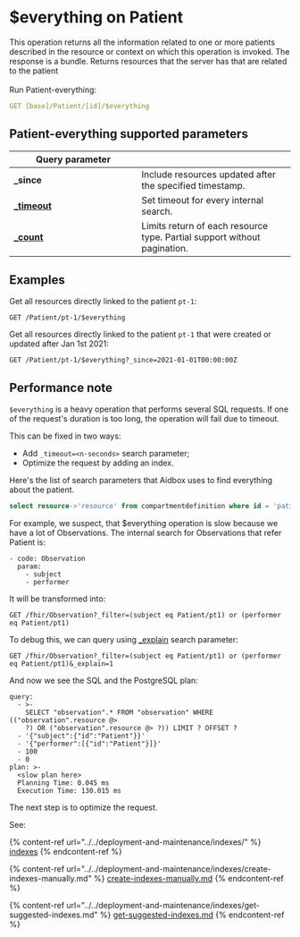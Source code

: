 # $everything on Patient

This operation returns all the information related to one or more patients described in the resource or context on which this operation is invoked. The response is a bundle. Returns resources that the server has that are related to the patient\
\
Run Patient-everything:

```yaml
GET [base]/Patient/[id]/$everything
```

## Patient-everything supported parameters <a href="#patient-everything-parameters" id="patient-everything-parameters"></a>

<table><thead><tr><th width="212.70358306188928">Query parameter</th><th></th></tr></thead><tbody><tr><td><strong>_since</strong></td><td>Include resources updated after the specified timestamp.</td></tr><tr><td><a href="search-1/search-parameters-list/_timeout.md"><strong>_timeout</strong></a></td><td>Set timeout for every internal search. </td></tr><tr><td><a href="search-1/search-parameters-list/_count-and-_page.md"><strong>_count</strong></a></td><td>Limits return of each resource type. Partial support without pagination.</td></tr></tbody></table>

## Examples

Get all resources directly linked to the patient `pt-1`:

```
GET /Patient/pt-1/$everything
```

Get all resources directly linked to the patient `pt-1` that were created or updated after Jan 1st 2021:

```
GET /Patient/pt-1/$everything?_since=2021-01-01T00:00:00Z
```

## Performance note

`$everything` is a heavy operation that performs several SQL requests. If one of the request's duration is too long, the operation will fail due to timeout.

This can be fixed in two ways:

* Add `_timeout=<n-seconds>` search parameter;
* Optimize the request by adding an index.

Here's the list of search parameters that Aidbox uses to find everything about the patient.

```sql
select resource->'resource' from compartmentdefinition where id = 'patient'
```

For example, we suspect, that $everything operation is slow because we have a lot of Observations. The internal search for Observations that refer Patient is:

```
- code: Observation
  param:
    - subject
    - performer
```

It will be transformed into:

```
GET /fhir/Observation?_filter=(subject eq Patient/pt1) or (performer eq Patient/pt1)
```

To debug this, we can query using [\_explain](search-1/search-parameters-list/_explain.md) search parameter:

```
GET /fhir/Observation?_filter=(subject eq Patient/pt1) or (performer eq Patient/pt1)&_explain=1
```

And now we see the SQL and the PostgreSQL plan:

```
query:
  - >-
    SELECT "observation".* FROM "observation" WHERE (("observation".resource @>
    ?) OR ("observation".resource @> ?)) LIMIT ? OFFSET ? 
  - '{"subject":{"id":"Patient"}}'
  - '{"performer":[{"id":"Patient"}]}'
  - 100
  - 0
plan: >-
  <slow plan here>
  Planning Time: 0.045 ms
  Execution Time: 130.015 ms
```

The next step is to optimize the request.&#x20;

See:

{% content-ref url="../../deployment-and-maintenance/indexes/" %}
[indexes](../../deployment-and-maintenance/indexes/)
{% endcontent-ref %}

{% content-ref url="../../deployment-and-maintenance/indexes/create-indexes-manually.md" %}
[create-indexes-manually.md](../../deployment-and-maintenance/indexes/create-indexes-manually.md)
{% endcontent-ref %}

{% content-ref url="../../deployment-and-maintenance/indexes/get-suggested-indexes.md" %}
[get-suggested-indexes.md](../../deployment-and-maintenance/indexes/get-suggested-indexes.md)
{% endcontent-ref %}
